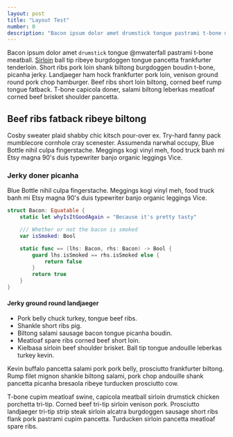 ```yaml
---
layout: post
title: "Layout Test"
number: 0
description: "Bacon ipsum dolor amet drumstick tongue pastrami t-bone meatball. Sirloin ball tip ribeye burgdoggen tongue pancetta frankfurter tenderloin. Short ribs pork loin shank biltong burgdoggen boudin t-bone."
---
```


Bacon ipsum dolor amet `drumstick` tongue @mwaterfall pastrami t-bone meatball. [Sirloin](./) ball tip ribeye burgdoggen tongue pancetta frankfurter tenderloin. Short ribs pork loin shank biltong burgdoggen boudin t-bone, picanha jerky. Landjaeger ham hock frankfurter pork loin, venison ground round pork chop hamburger. Beef ribs short loin biltong, corned beef rump tongue fatback. T-bone capicola doner, salami biltong leberkas meatloaf corned beef brisket shoulder pancetta.

## Beef ribs fatback ribeye biltong

Cosby sweater plaid shabby chic kitsch pour-over ex. Try-hard fanny pack mumblecore cornhole cray scenester. Assumenda narwhal occupy, Blue Bottle nihil culpa fingerstache. Meggings kogi vinyl meh, food truck banh mi Etsy magna 90's duis typewriter banjo organic leggings Vice.

### Jerky doner picanha

Blue Bottle nihil culpa fingerstache. Meggings kogi vinyl meh, food truck banh mi Etsy magna 90's duis typewriter banjo organic leggings Vice.

```swift
struct Bacon: Equatable {
    static let whyIsItGoodAgain = "Because it's pretty tasty"

    /// Whether or not the bacon is smoked
    var isSmoked: Bool

	static func == (lhs: Bacon, rhs: Bacon) -> Bool {
		guard lhs.isSmoked == rhs.isSmoked else {
            return false
        }
        return true
	}
}
```

#### Jerky ground round landjaeger

- Pork belly chuck turkey, tongue beef ribs.
- Shankle short ribs pig.
- Biltong salami sausage bacon tongue picanha boudin.
- Meatloaf spare ribs corned beef short loin.
- Kielbasa sirloin beef shoulder brisket. Ball tip tongue andouille leberkas turkey kevin.

Kevin buffalo pancetta salami pork pork belly, prosciutto frankfurter biltong. Rump filet mignon shankle biltong salami, pork chop andouille shank pancetta picanha bresaola ribeye turducken prosciutto cow.

T-bone cupim meatloaf swine, capicola meatball sirloin drumstick chicken porchetta tri-tip. Corned beef tri-tip sirloin venison pork. Prosciutto landjaeger tri-tip strip steak sirloin alcatra burgdoggen sausage short ribs flank pork pastrami cupim pancetta. Turducken sirloin pancetta meatloaf spare ribs.
